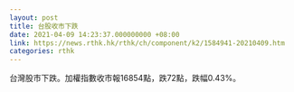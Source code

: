 ```yaml
---
layout: post
title: 台股收市下跌
date: 2021-04-09 14:23:37.000000000 +08:00
link: https://news.rthk.hk/rthk/ch/component/k2/1584941-20210409.htm
categories: rthk
---
```


台灣股市下跌。加權指數收市報16854點，跌72點，跌幅0.43%。
